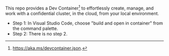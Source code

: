 This repo provides a Dev Container[^1] to effortlessly create, manage, and work with a confidential cluster, in the cloud, from your local environment.

- Step 1: In Visual Studio Code, choose "build and open in container" from the command palette.
- Step 2: There is no step 2.

[^1]: https://aka.ms/devcontainer.json.